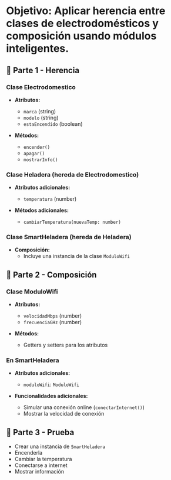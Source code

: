 # Objetivo: Aplicar herencia entre clases de electrodomésticos y composición usando módulos inteligentes.

## 🧱 Parte 1 - Herencia

### Clase Electrodomestico
- **Atributos:**
  - `marca` (string)
  - `modelo` (string)
  - `estaEncendido` (boolean)

- **Métodos:**
  - `encender()`
  - `apagar()`
  - `mostrarInfo()`

### Clase Heladera (hereda de Electrodomestico)
- **Atributos adicionales:**
  - `temperatura` (number)

- **Métodos adicionales:**
  - `cambiarTemperatura(nuevaTemp: number)`

### Clase SmartHeladera (hereda de Heladera)
- **Composición:**
  - Incluye una instancia de la clase `ModuloWifi`

## 🧱 Parte 2 - Composición

### Clase ModuloWifi
- **Atributos:**
  - `velocidadMbps` (number)
  - `frecuenciaGHz` (number)

- **Métodos:**
  - Getters y setters para los atributos

### En SmartHeladera
- **Atributos adicionales:**
  - `moduloWifi`: `ModuloWifi`

- **Funcionalidades adicionales:**
  - Simular una conexión online (`conectarInternet()`)
  - Mostrar la velocidad de conexión

## 🧪 Parte 3 - Prueba

- Crear una instancia de `SmartHeladera`
- Encenderla
- Cambiar la temperatura
- Conectarse a internet
- Mostrar información

